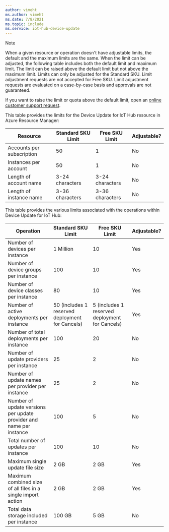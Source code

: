 ```yaml
---
author: vimeht
ms.author: vimeht
ms.date: 7/8/2021
ms.topic: include
ms.service: iot-hub-device-update
---
```


> [!NOTE]
> When a given resource or operation doesn't have adjustable limits, the default and the maximum limits are the same. When the limit can be adjusted, the following table includes both the default limit and maximum limit. The limit can be raised above the default limit but not above the maximum limit. Limits can only be adjusted for the Standard SKU. Limit adjustment requests are not accepted for Free SKU. Limit adjustment requests are evaluated on a case-by-case basis and approvals are not guaranteed. 
>
> If you want to raise the limit or quota above the default limit, open an [online customer support request](https://azure.microsoft.com/support/options/).

This table provides the limits for the Device Update for IoT Hub resource in Azure Resource Manager:

| Resource |  Standard SKU Limit | Free SKU Limit | Adjustable? |
| --- | --- | --- | --- | 
| Accounts per subscription | 50 | 1 | No |
| Instances per account | 50 | 1 | No |
| Length of account name | 3-24 characters | 3-24 characters | No |
| Length of instance name | 3-36 characters | 3-36 characters | No |

This table provides the various limits associated with the operations within Device Update for IoT Hub:

| Operation | Standard SKU Limit | Free SKU Limit | Adjustable? |
| --- | --- | --- | --- |
| Number of devices per instance | 1 Million | 10 | Yes |
| Number of device groups per instance | 100 | 10 | Yes |
| Number of device classes per instance | 80 | 10 | Yes |
| Number of active deployments per instance | 50 (includes 1 reserved deployment for Cancels) | 5 (includes 1 reserved deployment for Cancels) | Yes |
| Number of total deployments per instance | 100 | 20 | No |
| Number of update providers per instance | 25 | 2 | No |
| Number of update names per provider per instance | 25 | 2 | No |
| Number of update versions per update provider and name per instance | 100 | 5 | No |
| Total number of updates per instance | 100 | 10 | No |
| Maximum single update file size | 2 GB | 2 GB | Yes |
| Maximum combined size of all files in a single import action | 2 GB | 2 GB | Yes |
| Total data storage included per instance | 100 GB | 5 GB | No |

